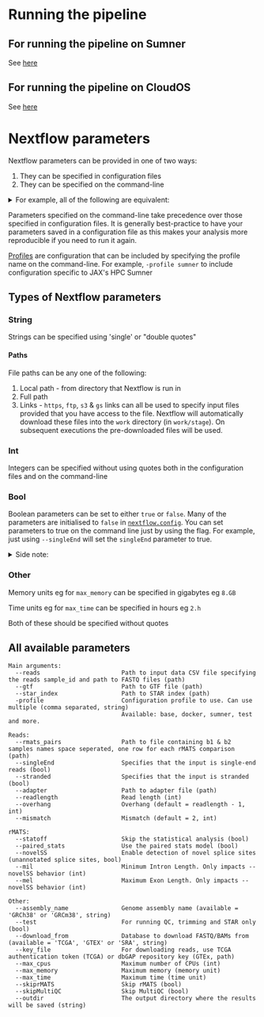 # Running the pipeline

## For running the pipeline on Sumner
See [here](run_on_sumner.md)

## For running the pipeline on CloudOS
See [here](run_on_cloudos.md)

# Nextflow parameters

Nextflow parameters can be provided in one of two ways:
1) They can be specified in configuration files
2) They can be specified on the command-line

<details>
<summary>For example, all of the following are equivalent:</summary>

1) Config file
```groovy
params.reads      = '/path/to/reads.csv'
params.readlength = 48
params.singleEnd  = true
```

OR 

```groovy
params {
  reads      = '/path/to/reads.csv'
  readlength = 48
  singleEnd  = true
}
```

See [configuration scopes](https://www.nextflow.io/docs/latest/config.html#config-scopes) for more information on this^

2) Specifying parameters on the command-line
```bash
nextflow run main.nf --reads /path/to/reads.csv --readlength 48 --singleEnd true
```

</details>

Parameters specified on the command-line take precedence over those specified in configuration files. It is generally best-practice to have your parameters saved in a configuration file as this makes your analysis more reproducible if you need to run it again.

[Profiles](https://www.nextflow.io/docs/latest/en/latest/config.html#config-profiles) are configuration that can be included by specifying the profile name on the command-line. For example, `-profile sumner` to include configuration specific to JAX's HPC Sumner

## Types of Nextflow parameters

### String 

Strings can be specified using 'single' or "double quotes"

#### Paths

File paths can be any one of the following:
1) Local path - from directory that Nextflow is run in
2) Full path
3) Links - `https`, `ftp`, `s3` & `gs` links can all be used to specify input files provided that you have access to the file. Nextflow will automatically download these files into the `work` directory (in `work/stage`). On subsequent executions the pre-downloaded files will be used.

### Int

Integers can be specified without using quotes both in the configuration files and on the command-line

### Bool

Boolean parameters can be set to either `true` or `false`. Many of the parameters are initialised to `false` in [`nextflow.config`](../nextflow.config). You can set parameters to true on the command line just by using the flag. For example, just using `--singleEnd` will set the `singleEnd` parameter to true.

<details>
<summary>Side note:</summary>

However, be careful doing this as `--singleEnd false` will actually set the `singleEnd` parameter to the string `'false'` not the boolean `false`. Counterintuively, as this is a string that is present it actually mean that `singleEnd` will evaluate to true :satisfied:

This is another reason why it can be best to specify parameters in a confugration file rather than on the command-line
</details>

### Other

Memory units eg for `max_memory` can be specified in gigabytes eg `8.GB`

Time units eg for `max_time` can be specified in hours eg `2.h`

Both of these should be specified without quotes

## All available parameters
```
Main arguments:
  --reads                       Path to input data CSV file specifying the reads sample_id and path to FASTQ files (path)
  --gtf                         Path to GTF file (path)
  --star_index                  Path to STAR index (path)
  -profile                      Configuration profile to use. Can use multiple (comma separated, string)
                                Available: base, docker, sumner, test and more.

Reads:
  --rmats_pairs                 Path to file containing b1 & b2 samples names space seperated, one row for each rMATS comparison (path)
  --singleEnd                   Specifies that the input is single-end reads (bool)
  --stranded                    Specifies that the input is stranded (bool)
  --adapter                     Path to adapter file (path)
  --readlength                  Read length (int)
  --overhang                    Overhang (default = readlength - 1, int)
  --mismatch                    Mismatch (default = 2, int)

rMATS:
  --statoff                     Skip the statistical analysis (bool)
  --paired_stats                Use the paired stats model (bool)
  --novelSS                     Enable detection of novel splice sites (unannotated splice sites, bool)
  --mil                         Minimum Intron Length. Only impacts --novelSS behavior (int)
  --mel                         Maximum Exon Length. Only impacts --novelSS behavior (int)

Other:
  --assembly_name               Genome assembly name (available = 'GRCh38' or 'GRCm38', string)
  --test                        For running QC, trimming and STAR only (bool)
  --download_from               Database to download FASTQ/BAMs from (available = 'TCGA', 'GTEX' or 'SRA', string)
  --key_file                    For downloading reads, use TCGA authentication token (TCGA) or dbGAP repository key (GTEx, path)
  --max_cpus                    Maximum number of CPUs (int)
  --max_memory                  Maximum memory (memory unit)
  --max_time                    Maximum time (time unit)
  --skiprMATS                   Skip rMATS (bool)
  --skipMultiQC                 Skip MultiQC (bool)
  --outdir                      The output directory where the results will be saved (string)
```